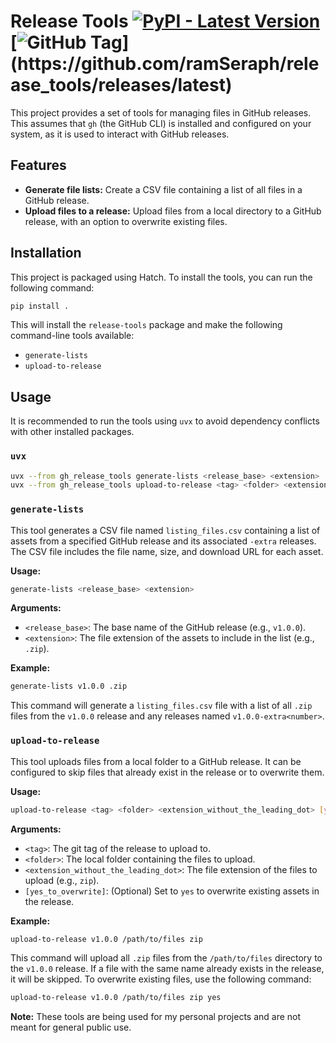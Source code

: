 # Release Tools [![PyPI - Latest Version](https://img.shields.io/pypi/v/gh_release_tools)](https://pypi.org/project/release_tools/) [![GitHub Tag](https://img.shields.io/github/v/tag/ramSeraph/release_tools?filter=v*)](https://github.com/ramSeraph/release_tools/releases/latest)

This project provides a set of tools for managing files in GitHub releases. This assumes that `gh` (the GitHub CLI) is installed and configured on your system, as it is used to interact with GitHub releases.

## Features

- **Generate file lists:** Create a CSV file containing a list of all files in a GitHub release.
- **Upload files to a release:** Upload files from a local directory to a GitHub release, with an option to overwrite existing files.

## Installation

This project is packaged using Hatch. To install the tools, you can run the following command:

```bash
pip install .
```

This will install the `release-tools` package and make the following command-line tools available:

- `generate-lists`
- `upload-to-release`

## Usage

It is recommended to run the tools using `uvx` to avoid dependency conflicts with other installed packages.

### `uvx`

```bash
uvx --from gh_release_tools generate-lists <release_base> <extension>
uvx --from gh_release_tools upload-to-release <tag> <folder> <extension_without_the_leading_dot> [yes_to_overwrite]
```

### `generate-lists`

This tool generates a CSV file named `listing_files.csv` containing a list of assets from a specified GitHub release and its associated `-extra` releases. The CSV file includes the file name, size, and download URL for each asset.

**Usage:**

```bash
generate-lists <release_base> <extension>
```

**Arguments:**

- `<release_base>`: The base name of the GitHub release (e.g., `v1.0.0`).
- `<extension>`: The file extension of the assets to include in the list (e.g., `.zip`).

**Example:**

```bash
generate-lists v1.0.0 .zip
```

This command will generate a `listing_files.csv` file with a list of all `.zip` files from the `v1.0.0` release and any releases named `v1.0.0-extra<number>`.

### `upload-to-release`

This tool uploads files from a local folder to a GitHub release. It can be configured to skip files that already exist in the release or to overwrite them.

**Usage:**

```bash
upload-to-release <tag> <folder> <extension_without_the_leading_dot> [yes_to_overwrite]
```

**Arguments:**

- `<tag>`: The git tag of the release to upload to.
- `<folder>`: The local folder containing the files to upload.
- `<extension_without_the_leading_dot>`: The file extension of the files to upload (e.g., `zip`).
- `[yes_to_overwrite]`: (Optional) Set to `yes` to overwrite existing assets in the release.

**Example:**

```bash
upload-to-release v1.0.0 /path/to/files zip
```

This command will upload all `.zip` files from the `/path/to/files` directory to the `v1.0.0` release. If a file with the same name already exists in the release, it will be skipped. To overwrite existing files, use the following command:

```bash
upload-to-release v1.0.0 /path/to/files zip yes
```

**Note:** These tools are being used for my personal projects and are not meant for general public use.
